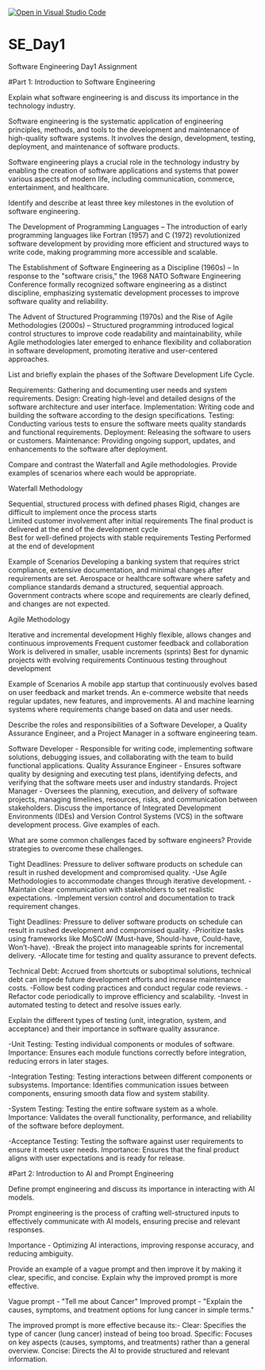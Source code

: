 [![Open in Visual Studio Code](https://classroom.github.com/assets/open-in-vscode-2e0aaae1b6195c2367325f4f02e2d04e9abb55f0b24a779b69b11b9e10269abc.svg)](https://classroom.github.com/online_ide?assignment_repo_id=18454683&assignment_repo_type=AssignmentRepo)
# SE_Day1
Software Engineering Day1 Assignment

#Part 1: Introduction to Software Engineering

Explain what software engineering is and discuss its importance in the technology industry.

Software engineering is the systematic application of engineering principles, methods, and tools to the development and maintenance of high-quality software systems. It involves the design, development, testing, deployment, and maintenance of software products.

Software engineering plays a crucial role in the technology industry by enabling the creation of software applications and systems that power various aspects of modern life, including communication, commerce, entertainment, and healthcare.


Identify and describe at least three key milestones in the evolution of software engineering.

The Development of Programming Languages – The introduction of early programming languages like Fortran (1957) and C (1972) revolutionized software development by providing more efficient and structured ways to write code, making programming more accessible and scalable.

The Establishment of Software Engineering as a Discipline (1960s) – In response to the "software crisis," the 1968 NATO Software Engineering Conference formally recognized software engineering as a distinct discipline, emphasizing systematic development processes to improve software quality and reliability.

The Advent of Structured Programming (1970s) and the Rise of Agile Methodologies (2000s) – Structured programming introduced logical control structures to improve code readability and maintainability, while Agile methodologies later emerged to enhance flexibility and collaboration in software development, promoting iterative and user-centered approaches.


List and briefly explain the phases of the Software Development Life Cycle.

Requirements: Gathering and documenting user needs and system requirements.
Design: Creating high-level and detailed designs of the software architecture and user interface.
Implementation: Writing code and building the software according to the design specifications.
Testing: Conducting various tests to ensure the software meets quality standards and functional requirements.
Deployment: Releasing the software to users or customers.
Maintenance: Providing ongoing support, updates, and enhancements to the software after deployment.


Compare and contrast the Waterfall and Agile methodologies. Provide examples of scenarios where each would be appropriate.

Waterfall Methodology	

Sequential, structured process with defined phases
Rigid, changes are difficult to implement once the process starts	
Limited customer involvement after initial requirements	
The final product is delivered at the end of the development cycle	
Best for well-defined projects with stable requirements	
Testing	Performed at the end of development	

Example of Scenarios
Developing a banking system that requires strict compliance, extensive documentation, and minimal changes after requirements are set.
Aerospace or healthcare software where safety and compliance standards demand a structured, sequential approach.
Government contracts where scope and requirements are clearly defined, and changes are not expected.

Agile Methodology 

Iterative and incremental development
Highly flexible, allows changes and continuous improvements
Frequent customer feedback and collaboration
Work is delivered in smaller, usable increments (sprints)
Best for dynamic projects with evolving requirements
Continuous testing throughout development

Example of Scenarios
A mobile app startup that continuously evolves based on user feedback and market trends.
An e-commerce website that needs regular updates, new features, and improvements.
AI and machine learning systems where requirements change based on data and user needs.


Describe the roles and responsibilities of a Software Developer, a Quality Assurance Engineer, and a Project Manager in a software engineering team.

Software Developer - Responsible for writing code, implementing software solutions, debugging issues, and collaborating with the team to build functional applications.
Quality Assurance Engineer - Ensures software quality by designing and executing test plans, identifying defects, and verifying that the software meets user and industry standards.
Project Manager - Oversees the planning, execution, and delivery of software projects, managing timelines, resources, risks, and communication between stakeholders.
Discuss the importance of Integrated Development Environments (IDEs) and Version Control Systems (VCS) in the software development process. Give examples of each.


What are some common challenges faced by software engineers? Provide strategies to overcome these challenges.

Tight Deadlines: Pressure to deliver software products on schedule can result in rushed development and compromised quality.
-Use Agile Methodologies to accommodate changes through iterative development.
-Maintain clear communication with stakeholders to set realistic expectations.
-Implement version control and documentation to track requirement changes.

Tight Deadlines: Pressure to deliver software products on schedule can result in rushed development and compromised quality.
-Prioritize tasks using frameworks like MoSCoW (Must-have, Should-have, Could-have, Won’t-have).
-Break the project into manageable sprints for incremental delivery.
-Allocate time for testing and quality assurance to prevent defects.

Technical Debt: Accrued from shortcuts or suboptimal solutions, technical debt can impede future development efforts and increase maintenance costs.
-Follow best coding practices and conduct regular code reviews.
-Refactor code periodically to improve efficiency and scalability.
-Invest in automated testing to detect and resolve issues early.


Explain the different types of testing (unit, integration, system, and acceptance) and their importance in software quality assurance.

-Unit Testing: Testing individual components or modules of software.
Importance: Ensures each module functions correctly before integration, reducing errors in later stages.

-Integration Testing: Testing interactions between different components or subsystems.
Importance: Identifies communication issues between components, ensuring smooth data flow and system stability.

-System Testing: Testing the entire software system as a whole.
Importance: Validates the overall functionality, performance, and reliability of the software before deployment.

-Acceptance Testing: Testing the software against user requirements to ensure it meets user needs.
Importance: Ensures that the final product aligns with user expectations and is ready for release.


#Part 2: Introduction to AI and Prompt Engineering

Define prompt engineering and discuss its importance in interacting with AI models.

Prompt engineering is the process of crafting well-structured inputs to effectively communicate with AI models, ensuring precise and relevant responses. 

Importance - Optimizing AI interactions, improving response accuracy, and reducing ambiguity.


Provide an example of a vague prompt and then improve it by making it clear, specific, and concise. Explain why the improved prompt is more effective.

Vague prompt - "Tell me about Cancer"
Improved prompt - "Explain the causes, symptoms, and treatment options for lung cancer in simple terms."

The improved prompt is more effective because its:-
Clear: Specifies the type of cancer (lung cancer) instead of being too broad.
Specific: Focuses on key aspects (causes, symptoms, and treatments) rather than a general overview.
Concise: Directs the AI to provide structured and relevant information.
